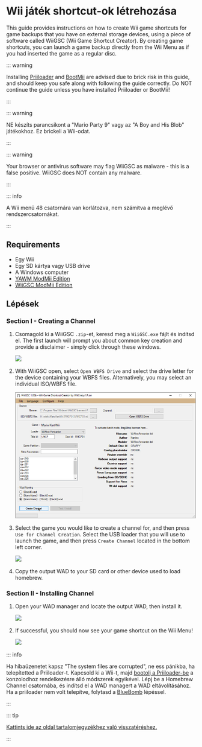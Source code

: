# Wii játék shortcut-ok létrehozása

This guide provides instructions on how to create Wii game shortcuts for game backups that you have on external storage devices, using a piece of software called WiiGSC (Wii Game Shortcut Creator). By creating game shortcuts, you can launch a game backup directly from the Wii Menu as if you had inserted the game as a regular disc.

::: warning

Installing [Priiloader](priiloader) and [BootMii](bootmii) are advised due to brick risk in this guide, and should keep you safe along with following the guide correctly. Do NOT continue the guide unless you have installed Priiloader or BootMii!

:::

::: warning

NE készíts parancsikont a "Mario Party 9" vagy az "A Boy and His Blob" játékokhoz. Ez brickeli a Wii-odat.

:::

::: warning

Your browser or antivirus software may flag WiiGSC as malware - this is a false positive. WiiGSC does NOT contain any malware.

:::

::: info

A Wii menü 48 csatornára van korlátozva, nem számítva a meglévő rendszercsatornákat.

:::

## Requirements

- Egy Wii
- Egy SD kártya vagy USB drive
- A Windows computer
- [YAWM ModMii Edition](yawmme)
- [WiiGSC ModMii Edition](https://github.com/modmii/WiiGSC/releases)

## Lépések

### Section I - Creating a Channel

1. Csomagold ki a WiiGSC `.zip`-et, keresd meg a `WiiGSC.exe` fájlt és indítsd el. The first launch will prompt you about common key creation and provide a disclaimer - simply click through these windows.

    ![](/images/desktop-apps/wiigsc/wiigsc-disclaimer.png)

2. With WiiGSC open, select `Open WBFS Drive` and select the drive letter for the device containing your WBFS files. Alternatively, you may select an individual ISO/WBFS file.

    ![](/images/desktop-apps/wiigsc/wiigsc-selection.png)

3. Select the game you would like to create a channel for, and then press `Use for Channel Creation`. Select the USB loader that you will use to launch the game, and then press `Create Channel` located in the bottom left corner.

    ![](/images/desktop-apps/wiigsc/wiigsc-creation.png)

4. Copy the output WAD to your SD card or other device used to load homebrew.

### Section II - Installing Channel

1. Open your WAD manager and locate the output WAD, then install it.

    ![](/images/desktop-apps/wiigsc/wiigsc-install.png)

2. If successful, you should now see your game shortcut on the Wii Menu!

    ![](/images/desktop-apps/wiigsc/wiigsc-success.png)

::: info

Ha hibaüzenetet kapsz "The system files are corrupted", ne ess pánikba, ha telepítetted a Priiloader-t. Kapcsold ki a Wii-t, majd [bootolj a Priiloader-be](priiloader#section-iii---entering-priiloader) a konzolodhoz rendelkezésre álló módszerek egyikével. Lépj be a Homebrew Channel csatornába, és indítsd el a WAD managert a WAD eltávolításához. Ha a priiloader nem volt telepítve, folytasd a [BlueBomb](bluebomb) lépéssel.

:::

::: tip

[Kattints ide az oldal tartalomjegyzékhez való visszatéréshez.](site-navigation)

:::

